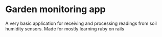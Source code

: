 # Garden monitoring app

A very basic application for receiving and processing readings from soil humidity sensors.
Made for mostly learning ruby on rails
